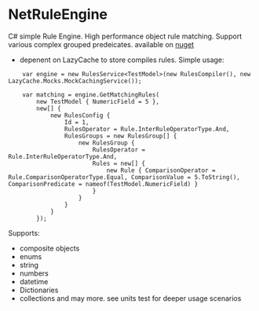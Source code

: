  NetRuleEngine
 ==============
C# simple Rule Engine. High performance object rule matching. Support various complex grouped predeicates.
available on [nuget](https://www.nuget.org/packages/NetRuleEngine/)

 - depenent on LazyCache to store compiles rules.
Simple usage:

```
    var engine = new RulesService<TestModel>(new RulesCompiler(), new LazyCache.Mocks.MockCachingService());
            
    var matching = engine.GetMatchingRules(
        new TestModel { NumericField = 5 },
        new[] {
            new RulesConfig {
                Id = 1,
                RulesOperator = Rule.InterRuleOperatorType.And,
                RulesGroups = new RulesGroup[] {
                    new RulesGroup {
                        RulesOperator = Rule.InterRuleOperatorType.And,
                        Rules = new[] {
                            new Rule { ComparisonOperator = Rule.ComparisonOperatorType.Equal, ComparisonValue = 5.ToString(),  ComparisonPredicate = nameof(TestModel.NumericField) }
                        }
                    }
                }
            }
        });
```
Supports:
- composite objects
- enums
- string
- numbers
- datetime
- Dictionaries
- collections
and may more.
see units test for deeper usage scenarios